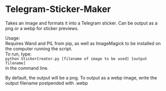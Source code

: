 # Telegram-Sticker-Maker
Takes an image and formats it into a Telegram sticker. Can be output as a png or a webp for sticker previews.

Usage:   
Requires Wand and PIL from pip, as well as ImageMagick to be installed on the computer running the script.  
To run, type:  
`python StickerCreator.py [filename of image to be used] [output filename]`  
in the command line.  
  
By default, the output will be a png. To output as a webp image, write the output filename postpended with .webp
